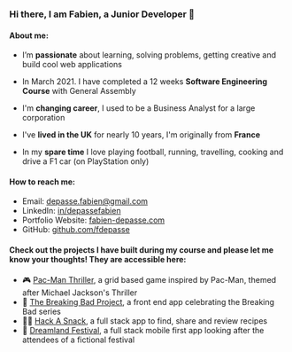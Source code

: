 ### Hi there, I am Fabien, a Junior Developer 👋

#### About me:

- I’m **passionate** about learning, solving problems, getting creative and build cool web applications

- In March 2021. I have completed a 12 weeks **Software Engineering Course** with General Assembly

- I'm **changing career**, I used to be a Business Analyst for a large corporation

- I've **lived in the UK** for nearly 10 years, I'm originally from **France**

- In my **spare time** I love playing football, running, travelling, cooking and drive a F1 car (on PlayStation only)


#### How to reach me:

* Email: [depasse.fabien@gmail.com](mailto:depasse.fabien@gmail.com)
* LinkedIn: [in/depassefabien](http://www.linkedin.com/in/depassefabien)
* Portfolio Website: [fabien-depasse.com](http://www.fabien-depasse.com)
* GitHub: [github.com/fdepasse](https://github.com/fdepasse)


#### Check out the projects I have built during my course and please let me know your thoughts! They are accessible here:

- 🎮 [Pac-Man Thriller](https://github.com/fdepasse/pacman-thriller), a grid based game inspired by Pac-Man, themed after Michael Jackson's Thriller
- 🧪 [The Breaking Bad Project](https://github.com/fdepasse/the-breaking-bad-project), a front end app celebrating the Breaking Bad series
- 👨‍🍳 [Hack A Snack](https://github.com/fdepasse/hack-a-snack), a full stack app to find, share and review recipes
- 🎵 [Dreamland Festival](https://github.com/fdepasse/dreamland-festival), a full stack mobile first app looking after the attendees of a fictional festival